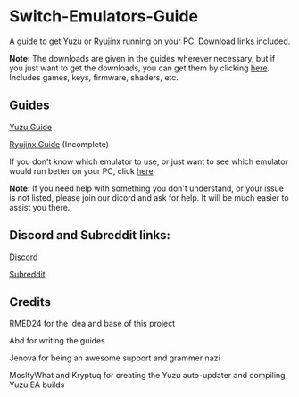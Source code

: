 # Switch-Emulators-Guide
A guide to get Yuzu or Ryujinx running on your PC. Download links included.

**Note:** The downloads are given in the guides wherever necessary, but if you just want to get the downloads, you can get them by clicking [here](https://github.com/Abd-007/Switch-Emulators-Guide/blob/main/Links.md). Includes games, keys, firmware, shaders, etc.

## Guides

[Yuzu Guide](https://github.com/Abd-007/Switch-Emulators-Guide/blob/main/Yuzu.md)

[Ryujinx Guide](https://github.com/Abd-007/Switch-Emulators-Guide/blob/main/Ryujinx.md) (Incomplete)

If you don't know which emulator to use, or just want to see which emulator would run better on your PC, click [here](https://github.com/Abd-007/Switch-Emulators-Guide/blob/main/Selection/OS.md)

**Note:** If you need help with something you don't understand, or your issue is not listed, please join our dicord and ask for help. It will be much easier to assist you there.

## Discord and Subreddit links:

[Discord](https://discord.gg/NF38g3ENVc)

[Subreddit](https://www.reddit.com/r/NewYuzuPiracy/)

## Credits

RMED24 for the idea and base of this project

Abd for writing the guides

Jenova for being an awesome support and grammer nazi

MosltyWhat and Kryptuq for creating the Yuzu auto-updater and compiling Yuzu EA builds
